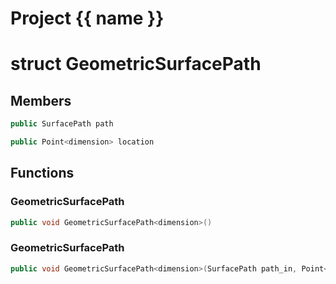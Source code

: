 <script setup>
import {useRoute} from 'vitepress'
const {path} = useRoute()
const tokens = path.split('/')
const words = tokens[2].split('-');
for (let i = 0; i < words.length; i++) {
    words[i] = words[i].charAt(0).toUpperCase() + words[i].slice(1);
    words[i] = words[i].replace('geode', 'Geode')
}
const name = words.join('-');
</script>
# Project {{ name }}

# struct GeometricSurfacePath


## Members

```cpp
public SurfacePath path

```

```cpp
public Point<dimension> location

```



## Functions

### GeometricSurfacePath

```cpp
public void GeometricSurfacePath<dimension>()
```


### GeometricSurfacePath

```cpp
public void GeometricSurfacePath<dimension>(SurfacePath path_in, Point<dimension> point)
```




